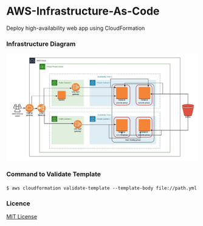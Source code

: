 # AWS-Infrastructure-As-Code

Deploy high-availability web app using CloudFormation



### Infrastructure Diagram

![Infrastructure Diagram](https://github.com/Carlos-Goncalves-devops/aws-infrastructure-as-code/blob/master/diagram.jpeg)




### Command to Validate Template

```$ aws cloudformation validate-template --template-body file://path.yml```




### Licence

[MIT License]( https://choosealicense.com/licenses/mit/)
